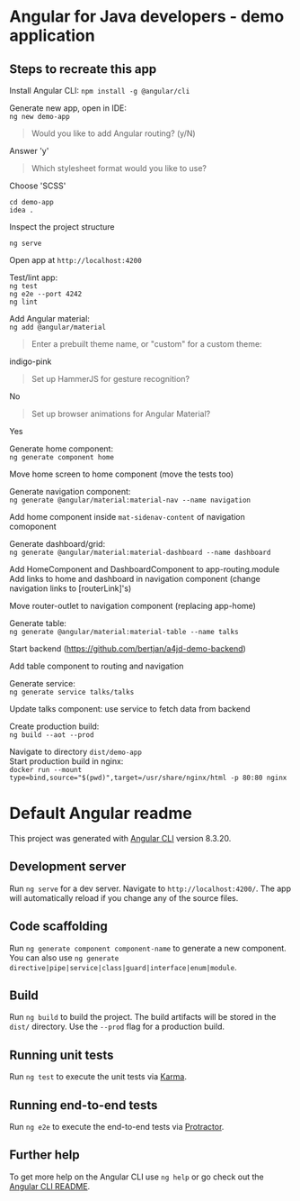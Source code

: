 # Angular for Java developers - demo application

## Steps to recreate this app
Install Angular CLI:
`npm install -g @angular/cli` 

Generate new app, open in IDE:  
`ng new demo-app` 
> Would you like to add Angular routing? (y/N)   

Answer 'y'

> Which stylesheet format would you like to use?  
 
Choose 'SCSS'

 
`cd demo-app`  
`idea .`

Inspect the project structure

`ng serve`

Open app at `http://localhost:4200`

Test/lint app:  
`ng test`  
`ng e2e --port 4242`  
`ng lint`

Add Angular material:  
`ng add @angular/material`


> Enter a prebuilt theme name, or "custom" for a custom theme:   

indigo-pink  
  
> Set up HammerJS for gesture recognition?
  
No    
> Set up browser animations for Angular Material?    

Yes    

Generate home component:  
`ng generate component home`  
    
Move home screen to home component (move the tests too)  

Generate navigation component:  
`ng generate @angular/material:material-nav --name navigation`

Add home component inside `mat-sidenav-content` of navigation comoponent

Generate dashboard/grid:  
`ng generate @angular/material:material-dashboard --name dashboard`

Add HomeComponent and DashboardComponent to app-routing.module
Add links to home and dashboard in navigation component (change navigation links to [routerLink]'s)    

Move router-outlet to navigation component (replacing app-home)
  
  
Generate table:  
`ng generate @angular/material:material-table --name talks`

Start backend (https://github.com/bertjan/a4jd-demo-backend)

Add table component to routing and navigation

Generate service:  
`ng generate service talks/talks`

Update talks component: use service to fetch data from backend 


Create production build:  
`ng build --aot --prod` 

Navigate to directory `dist/demo-app`  
Start production build in nginx:   
`docker run --mount type=bind,source="$(pwd)",target=/usr/share/nginx/html -p 80:80 nginx`




# Default Angular readme

This project was generated with [Angular CLI](https://github.com/angular/angular-cli) version 8.3.20.

## Development server

Run `ng serve` for a dev server. Navigate to `http://localhost:4200/`. The app will automatically reload if you change any of the source files.

## Code scaffolding

Run `ng generate component component-name` to generate a new component. You can also use `ng generate directive|pipe|service|class|guard|interface|enum|module`.

## Build

Run `ng build` to build the project. The build artifacts will be stored in the `dist/` directory. Use the `--prod` flag for a production build.

## Running unit tests

Run `ng test` to execute the unit tests via [Karma](https://karma-runner.github.io).

## Running end-to-end tests

Run `ng e2e` to execute the end-to-end tests via [Protractor](http://www.protractortest.org/).

## Further help

To get more help on the Angular CLI use `ng help` or go check out the [Angular CLI README](https://github.com/angular/angular-cli/blob/master/README.md).
